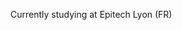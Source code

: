 Currently studying at Epitech Lyon (FR)

<!---
AshDev05/AshDev05 is a ✨ special ✨ repository because its `README.md` (this file) appears on your GitHub profile.
You can click the Preview link to take a look at your changes.
--->
